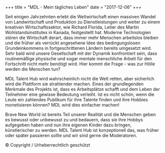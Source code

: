 +++
title = "MDL - Mein tägliches Leben"
date = "2017-12-06"
+++

Seit einigen Jahrzehnten erlebt die Weltwirtschaft einen massiven Wandel von Landwirtschaft und Produktion zu Dienstleistungen und weiter zu einem kreativen Wirtschaftssektor, wie Richard Florida, Leiter des Martin Wohlstandsinstitutes in Kanada, festgestellt hat. Moderne Technologien stören die Wirtschaft derart, dass immer mehr Menschen arbeitslos bleiben und die früher als verrückt angesehene Idee des bedingungslosen Grundeinkommens in fortgeschrittenen Ländern bereits umgesetzt wird. Sehr bald wird unsere Gesellschaft mit der Dynamik konfrontiert sein, dass routinemäßige physische und sogar mentale menschliche Arbeit für den Fortschritt nicht mehr benötigt wird. Hier kommt die Frage - was zur Hölle werden die Menschen tun?

MDL Talent Hub wird wahrscheinlich nicht die Welt retten, aber sicherlich wird die Plattform sie strahlender machen. Eines der grundlegenden Merkmale des Projekts ist, dass es Arbeitsplätze schafft und dem Leben der Teilnehmer eine gewisse Bedeutung verleiht. Ist es nicht schön, wenn die Leute ein zahlendes Publikum für ihre Talente finden und ihre Hobbies monetisieren können? MDL wird dies einfacher machen!

Brave New World ist bereits Teil unserer Realität und die Menschen geben es bewusst oder unbewusst zu und bedauern, dass sie ihre Hobbys aufgegeben haben und nun ihre eigenen Kinder dazu bringen, künstlerischer zu werden. MDL Talent Hub ist konzeptionell das, was früher oder später passieren sollte und wir sind gerne die Moderatoren.

© Copyright / Urheberrechtlich geschützt
